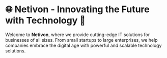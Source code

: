 # 🌐 Netivon - Innovating the Future with Technology 🚀

Welcome to **Netivon**, where we provide cutting-edge IT solutions for businesses of all sizes. From small startups to large enterprises, we help companies embrace the digital age with powerful and scalable technology solutions.

<!-- ---

## 🚀 Our Mission

At **Netivon**, our mission is to deliver **innovative digital solutions** that empower businesses to grow, thrive, and succeed in an ever-changing technological landscape.

### 💡 Our Focus Areas:
- **Custom Software Development** 🖥️
- **Cloud Infrastructure** ☁️
- **Business Automation Tools** ⚙️
- **Cybersecurity Solutions** 🔐
- **AI & Machine Learning** 🤖

---

## 🌟 Our Services

🎯 **Business Transformation**: Using the latest technology to transform your business operations and maximize efficiency.

⚙️ **IT Consultancy**: Offering expert advice on infrastructure, systems, and the best practices for digital transformation.

📊 **Analytics & Data Solutions**: Harness the power of your data to drive better decision-making.

💼 **Enterprise Solutions**: Tailored software for large-scale operations to keep your business running smoothly.

---

## 🌍 Join Us!

🔗 **Website**: [netivon.com](https://www.netivon.com)

📧 **Contact**: Reach out to us at [hello@netivon.com](mailto:hello@netivon.com)

💼 **Careers**: Interested in joining our team? Check out our [careers page](https://www.netivon.com/careers).

---

## 👥 Connect With Us

Stay connected with **Netivon** across various platforms:

- **LinkedIn**: [Netivon Official](https://www.linkedin.com/company/netivon)
- **Twitter**: [@NetivonTech](https://twitter.com/netivontech)
- **Instagram**: [@Netivon](https://www.instagram.com/netivon)

---

## 🛠️ Technologies We Work With

![Python](https://img.shields.io/badge/-Python-3776AB?style=flat-square&logo=python&logoColor=white)
![JavaScript](https://img.shields.io/badge/-JavaScript-F7DF1E?style=flat-square&logo=javascript&logoColor=black)
![Laravel](https://img.shields.io/badge/-Laravel-FF2D20?style=flat-square&logo=laravel&logoColor=white)
![React](https://img.shields.io/badge/-React-61DAFB?style=flat-square&logo=react&logoColor=black)
![Kubernetes](https://img.shields.io/badge/-Kubernetes-326CE5?style=flat-square&logo=kubernetes&logoColor=white)

---

## 🏆 Achievements

- 🏅 **Top IT Solutions Provider** 2023
- 📈 **Over 100+ Successful Projects Delivered**
- 👨‍💻 **Team of 50+ Expert Developers**

---

### 🙌 Let's Build the Future Together

At **Netivon**, we believe in the power of collaboration and technology to shape a better future. Join us as we revolutionize the IT landscape and drive success for our clients!

---

*Powered by Netivon - Innovating the Future with Technology* 💡 -->

